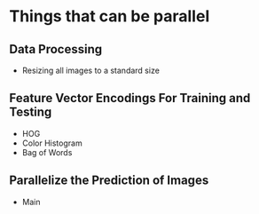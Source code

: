 
# Things that can be parallel
## Data Processing
* Resizing all images to a standard size

## Feature Vector Encodings For Training and Testing 
* HOG
* Color Histogram
* Bag of Words

## Parallelize the Prediction of Images
* Main




